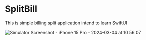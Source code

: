 # SplitBill
This is simple billing split application intend to learn SwiftUI

![Simulator Screenshot - iPhone 15 Pro - 2024-03-04 at 10 56 07](https://github.com/Prathameshchakote/SplitBill/assets/30796045/b0d01289-138d-4ea3-85e9-782a328e6a80)

